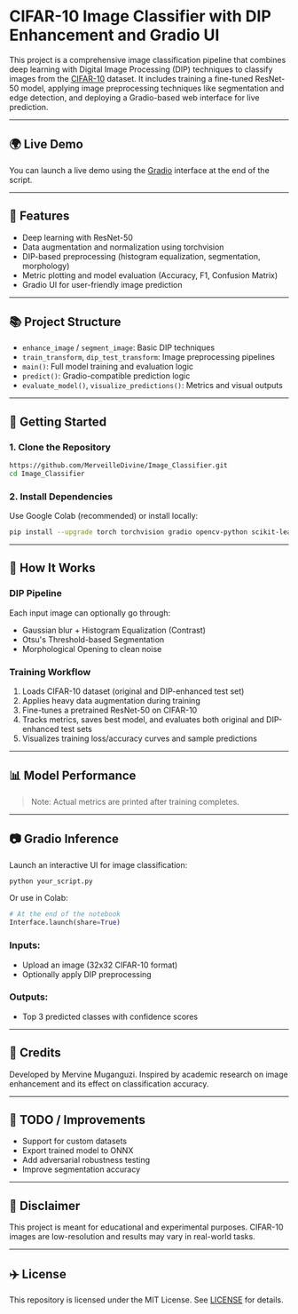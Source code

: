 # CIFAR-10 Image Classifier with DIP Enhancement and Gradio UI

This project is a comprehensive image classification pipeline that combines deep learning with Digital Image Processing (DIP) techniques to classify images from the [CIFAR-10](https://www.cs.toronto.edu/~kriz/cifar.html) dataset. It includes training a fine-tuned ResNet-50 model, applying image preprocessing techniques like segmentation and edge detection, and deploying a Gradio-based web interface for live prediction.

---

## 🌍 Live Demo

You can launch a live demo using the [Gradio](https://www.gradio.app/) interface at the end of the script.

---

## 🔧 Features

* Deep learning with ResNet-50
* Data augmentation and normalization using torchvision
* DIP-based preprocessing (histogram equalization, segmentation, morphology)
* Metric plotting and model evaluation (Accuracy, F1, Confusion Matrix)
* Gradio UI for user-friendly image prediction

---

## 📚 Project Structure

* `enhance_image` / `segment_image`: Basic DIP techniques
* `train_transform`, `dip_test_transform`: Image preprocessing pipelines
* `main()`: Full model training and evaluation logic
* `predict()`: Gradio-compatible prediction logic
* `evaluate_model()`, `visualize_predictions()`: Metrics and visual outputs

---

## 🚀 Getting Started

### 1. Clone the Repository

```bash
https://github.com/MerveilleDivine/Image_Classifier.git
cd Image_Classifier
```

### 2. Install Dependencies

Use Google Colab (recommended) or install locally:

```bash
pip install --upgrade torch torchvision gradio opencv-python scikit-learn matplotlib
```

---

## 🔬 How It Works

### DIP Pipeline

Each input image can optionally go through:

* Gaussian blur + Histogram Equalization (Contrast)
* Otsu's Threshold-based Segmentation
* Morphological Opening to clean noise

### Training Workflow

1. Loads CIFAR-10 dataset (original and DIP-enhanced test set)
2. Applies heavy data augmentation during training
3. Fine-tunes a pretrained ResNet-50 on CIFAR-10
4. Tracks metrics, saves best model, and evaluates both original and DIP-enhanced test sets
5. Visualizes training loss/accuracy curves and sample predictions

---

## 📊 Model Performance

> Note: Actual metrics are printed after training completes.

---

## 📷 Gradio Inference

Launch an interactive UI for image classification:

```bash
python your_script.py
```

Or use in Colab:

```python
# At the end of the notebook
Interface.launch(share=True)
```

### Inputs:

* Upload an image (32x32 CIFAR-10 format)
* Optionally apply DIP preprocessing

### Outputs:

* Top 3 predicted classes with confidence scores

---

## 🩼 Credits

Developed by Mervine Muganguzi.
Inspired by academic research on image enhancement and its effect on classification accuracy.

---

## 🌟 TODO / Improvements

* Support for custom datasets
* Export trained model to ONNX
* Add adversarial robustness testing
* Improve segmentation accuracy

---

## 🚫 Disclaimer

This project is meant for educational and experimental purposes. CIFAR-10 images are low-resolution and results may vary in real-world tasks.

---

## ✈️ License

This repository is licensed under the MIT License. See [LICENSE](LICENSE) for details.
